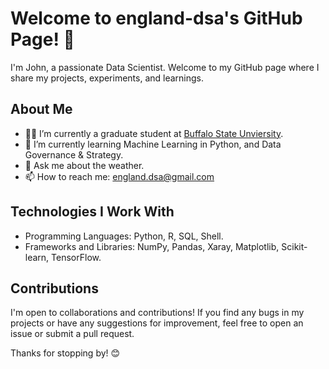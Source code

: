 # Welcome to england-dsa's GitHub Page! 👋

I'm John, a passionate Data Scientist. Welcome to my GitHub page where I share my projects, experiments, and learnings.

## About Me

- 👨‍💻 I’m currently a graduate student at [Buffalo State Unviersity](https://suny.buffalostate.edu/).
- 🌱 I’m currently learning Machine Learning in Python, and Data Governance & Strategy.
- 💬 Ask me about the weather.
- 📫 How to reach me: england.dsa@gmail.com

## Technologies I Work With

- Programming Languages: Python, R, SQL, Shell.
- Frameworks and Libraries: NumPy, Pandas, Xaray, Matplotlib, Scikit-learn, TensorFlow.

## Contributions

I'm open to collaborations and contributions! If you find any bugs in my projects or have any suggestions for improvement, feel free to open an issue or submit a pull request.

Thanks for stopping by! 😊
